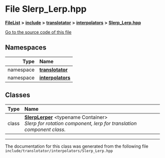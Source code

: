 

# File Slerp\_Lerp.hpp



[**FileList**](files.md) **>** [**include**](dir_d44c64559bbebec7f509842c48db8b23.md) **>** [**translotator**](dir_ffa3503b73a46a1fbf73d754da62ba14.md) **>** [**interpolators**](dir_b0f52d96602c2240130b99aee8b7fd2d.md) **>** [**Slerp\_Lerp.hpp**](Slerp__Lerp_8hpp.md)

[Go to the source code of this file](Slerp__Lerp_8hpp_source.md)
















## Namespaces

| Type | Name |
| ---: | :--- |
| namespace | [**translotator**](namespacetranslotator.md) <br> |
| namespace | [**interpolators**](namespacetranslotator_1_1interpolators.md) <br> |


## Classes

| Type | Name |
| ---: | :--- |
| class | [**SlerpLerper**](classtranslotator_1_1interpolators_1_1SlerpLerper.md) &lt;typename Container&gt;<br>_Slerp for rotation component, lerp for translation component class._  |



















































------------------------------
The documentation for this class was generated from the following file `include/translotator/interpolators/Slerp_Lerp.hpp`

